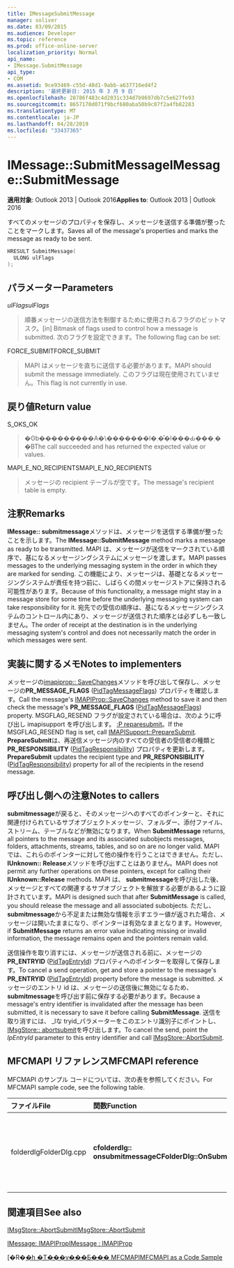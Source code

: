 ```yaml
---
title: IMessageSubmitMessage
manager: soliver
ms.date: 03/09/2015
ms.audience: Developer
ms.topic: reference
ms.prod: office-online-server
localization_priority: Normal
api_name:
- IMessage.SubmitMessage
api_type:
- COM
ms.assetid: 9ce93469-c55d-48d1-9abb-a637716ed4f2
description: '最終更新日: 2015 年 3 月 9 日'
ms.openlocfilehash: 28786f483c4d2031c334d7b9697db7c5e627fe93
ms.sourcegitcommit: 8657170d071f9bcf680aba50b9c07f2a4fb82283
ms.translationtype: MT
ms.contentlocale: ja-JP
ms.lasthandoff: 04/28/2019
ms.locfileid: "33437365"
---
```

# <a name="imessagesubmitmessage"></a><span data-ttu-id="0a44d-103">IMessage::SubmitMessage</span><span class="sxs-lookup"><span data-stu-id="0a44d-103">IMessage::SubmitMessage</span></span>

  
  
<span data-ttu-id="0a44d-104">**適用対象**: Outlook 2013 | Outlook 2016</span><span class="sxs-lookup"><span data-stu-id="0a44d-104">**Applies to**: Outlook 2013 | Outlook 2016</span></span> 
  
<span data-ttu-id="0a44d-105">すべてのメッセージのプロパティを保存し、メッセージを送信する準備が整ったことをマークします。</span><span class="sxs-lookup"><span data-stu-id="0a44d-105">Saves all of the message's properties and marks the message as ready to be sent.</span></span>
  
```cpp
HRESULT SubmitMessage(
  ULONG ulFlags
);
```

## <a name="parameters"></a><span data-ttu-id="0a44d-106">パラメーター</span><span class="sxs-lookup"><span data-stu-id="0a44d-106">Parameters</span></span>

 <span data-ttu-id="0a44d-107">_ulFlags_</span><span class="sxs-lookup"><span data-stu-id="0a44d-107">_ulFlags_</span></span>
  
> <span data-ttu-id="0a44d-108">順番メッセージの送信方法を制御するために使用されるフラグのビットマスク。</span><span class="sxs-lookup"><span data-stu-id="0a44d-108">[in] Bitmask of flags used to control how a message is submitted.</span></span> <span data-ttu-id="0a44d-109">次のフラグを設定できます。</span><span class="sxs-lookup"><span data-stu-id="0a44d-109">The following flag can be set:</span></span>
    
<span data-ttu-id="0a44d-110">FORCE_SUBMIT</span><span class="sxs-lookup"><span data-stu-id="0a44d-110">FORCE_SUBMIT</span></span> 
  
> <span data-ttu-id="0a44d-111">MAPI はメッセージを直ちに送信する必要があります。</span><span class="sxs-lookup"><span data-stu-id="0a44d-111">MAPI should submit the message immediately.</span></span> <span data-ttu-id="0a44d-112">このフラグは現在使用されていません。</span><span class="sxs-lookup"><span data-stu-id="0a44d-112">This flag is not currently in use.</span></span>
    
## <a name="return-value"></a><span data-ttu-id="0a44d-113">戻り値</span><span class="sxs-lookup"><span data-stu-id="0a44d-113">Return value</span></span>

<span data-ttu-id="0a44d-114">S_OK</span><span class="sxs-lookup"><span data-stu-id="0a44d-114">S_OK</span></span> 
  
> <span data-ttu-id="0a44d-115">�ʘb���������A�\�������l�܂��͒l���Ԃ���܂��B</span><span class="sxs-lookup"><span data-stu-id="0a44d-115">The call succeeded and has returned the expected value or values.</span></span>
    
<span data-ttu-id="0a44d-116">MAPI_E_NO_RECIPIENTS</span><span class="sxs-lookup"><span data-stu-id="0a44d-116">MAPI_E_NO_RECIPIENTS</span></span> 
  
> <span data-ttu-id="0a44d-117">メッセージの recipient テーブルが空です。</span><span class="sxs-lookup"><span data-stu-id="0a44d-117">The message's recipient table is empty.</span></span>
    
## <a name="remarks"></a><span data-ttu-id="0a44d-118">注釈</span><span class="sxs-lookup"><span data-stu-id="0a44d-118">Remarks</span></span>

<span data-ttu-id="0a44d-119">**IMessage:: submitmessage**メソッドは、メッセージを送信する準備が整ったことを示します。</span><span class="sxs-lookup"><span data-stu-id="0a44d-119">The **IMessage::SubmitMessage** method marks a message as ready to be transmitted.</span></span> <span data-ttu-id="0a44d-120">MAPI は、メッセージが送信をマークされている順序で、基になるメッセージングシステムにメッセージを渡します。</span><span class="sxs-lookup"><span data-stu-id="0a44d-120">MAPI passes messages to the underlying messaging system in the order in which they are marked for sending.</span></span> <span data-ttu-id="0a44d-121">この機能により、メッセージは、基礎となるメッセージングシステムが責任を持つ前に、しばらくの間メッセージストアに保持される可能性があります。</span><span class="sxs-lookup"><span data-stu-id="0a44d-121">Because of this functionality, a message might stay in a message store for some time before the underlying messaging system can take responsibility for it.</span></span> <span data-ttu-id="0a44d-122">宛先での受信の順序は、基になるメッセージングシステムのコントロール内にあり、メッセージが送信された順序とは必ずしも一致しません。</span><span class="sxs-lookup"><span data-stu-id="0a44d-122">The order of receipt at the destination is in the underlying messaging system's control and does not necessarily match the order in which messages were sent.</span></span> 
  
## <a name="notes-to-implementers"></a><span data-ttu-id="0a44d-123">実装に関するメモ</span><span class="sxs-lookup"><span data-stu-id="0a44d-123">Notes to implementers</span></span>

<span data-ttu-id="0a44d-124">メッセージの[imapiprop:: SaveChanges](imapiprop-savechanges.md)メソッドを呼び出して保存し、メッセージの**PR_MESSAGE_FLAGS** ([PidTagMessageFlags](pidtagmessageflags-canonical-property.md)) プロパティを確認します。</span><span class="sxs-lookup"><span data-stu-id="0a44d-124">Call the message's [IMAPIProp::SaveChanges](imapiprop-savechanges.md) method to save it and then check the message's **PR_MESSAGE_FLAGS** ([PidTagMessageFlags](pidtagmessageflags-canonical-property.md)) property.</span></span> <span data-ttu-id="0a44d-125">MSGFLAG_RESEND フラグが設定されている場合は、次のように呼び出し imapisupport を呼び出します。 [:P reparesubmit](imapisupport-preparesubmit.md)。</span><span class="sxs-lookup"><span data-stu-id="0a44d-125">If the MSGFLAG_RESEND flag is set, call [IMAPISupport::PrepareSubmit](imapisupport-preparesubmit.md).</span></span> <span data-ttu-id="0a44d-126">**PrepareSubmit**は、再送信メッセージ内のすべての受信者の受信者の種類と**PR_RESPONSIBILITY** ([PidTagResponsibility](pidtagresponsibility-canonical-property.md)) プロパティを更新します。</span><span class="sxs-lookup"><span data-stu-id="0a44d-126">**PrepareSubmit** updates the recipient type and **PR_RESPONSIBILITY** ([PidTagResponsibility](pidtagresponsibility-canonical-property.md)) property for all of the recipients in the resend message.</span></span>
  
## <a name="notes-to-callers"></a><span data-ttu-id="0a44d-127">呼び出し側への注意</span><span class="sxs-lookup"><span data-stu-id="0a44d-127">Notes to callers</span></span>

<span data-ttu-id="0a44d-128">**submitmessage**が戻ると、そのメッセージへのすべてのポインターと、それに関連付けられているサブオブジェクトメッセージ、フォルダー、添付ファイル、ストリーム、テーブルなどが無効になります。</span><span class="sxs-lookup"><span data-stu-id="0a44d-128">When **SubmitMessage** returns, all pointers to the message and its associated subobjects messages, folders, attachments, streams, tables, and so on are no longer valid.</span></span> <span data-ttu-id="0a44d-129">MAPI では、これらのポインターに対して他の操作を行うことはできません。ただし、 **IUnknown:: Release**メソッドを呼び出すことはありません。</span><span class="sxs-lookup"><span data-stu-id="0a44d-129">MAPI does not permit any further operations on these pointers, except for calling their **IUnknown::Release** methods.</span></span> <span data-ttu-id="0a44d-130">MAPI は、 **submitmessage**を呼び出した後、メッセージとすべての関連するサブオブジェクトを解放する必要があるように設計されています。</span><span class="sxs-lookup"><span data-stu-id="0a44d-130">MAPI is designed such that after **SubmitMessage** is called, you should release the message and all associated subobjects.</span></span> <span data-ttu-id="0a44d-131">ただし、 **submitmessage**から不足または無効な情報を示すエラー値が返された場合、メッセージは開いたままになり、ポインターは有効なままとなります。</span><span class="sxs-lookup"><span data-stu-id="0a44d-131">However, if **SubmitMessage** returns an error value indicating missing or invalid information, the message remains open and the pointers remain valid.</span></span> 
  
<span data-ttu-id="0a44d-132">送信操作を取り消すには、メッセージが送信される前に、メッセージの**PR_ENTRYID** ([PidTagEntryId](pidtagentryid-canonical-property.md)) プロパティへのポインターを取得して保存します。</span><span class="sxs-lookup"><span data-stu-id="0a44d-132">To cancel a send operation, get and store a pointer to the message's **PR_ENTRYID** ([PidTagEntryId](pidtagentryid-canonical-property.md)) property before the message is submitted.</span></span> <span data-ttu-id="0a44d-133">メッセージのエントリ id は、メッセージの送信後に無効になるため、 **submitmessage**を呼び出す前に保存する必要があります。</span><span class="sxs-lookup"><span data-stu-id="0a44d-133">Because a message's entry identifier is invalidated after the message has been submitted, it is necessary to save it before calling **SubmitMessage**.</span></span> <span data-ttu-id="0a44d-134">送信を取り消すには、 _lな tryid_パラメーターをこのエントリ識別子にポイントし、 [IMsgStore:: abortsubmit](imsgstore-abortsubmit.md)を呼び出します。</span><span class="sxs-lookup"><span data-stu-id="0a44d-134">To cancel the send, point the  _lpEntryId_ parameter to this entry identifier and call [IMsgStore::AbortSubmit](imsgstore-abortsubmit.md).</span></span>
  
## <a name="mfcmapi-reference"></a><span data-ttu-id="0a44d-135">MFCMAPI リファレンス</span><span class="sxs-lookup"><span data-stu-id="0a44d-135">MFCMAPI reference</span></span>

<span data-ttu-id="0a44d-136">MFCMAPI のサンプル コードについては、次の表を参照してください。</span><span class="sxs-lookup"><span data-stu-id="0a44d-136">For MFCMAPI sample code, see the following table.</span></span>
  
|<span data-ttu-id="0a44d-137">**ファイル**</span><span class="sxs-lookup"><span data-stu-id="0a44d-137">**File**</span></span>|<span data-ttu-id="0a44d-138">**関数**</span><span class="sxs-lookup"><span data-stu-id="0a44d-138">**Function**</span></span>|<span data-ttu-id="0a44d-139">**コメント**</span><span class="sxs-lookup"><span data-stu-id="0a44d-139">**Comment**</span></span>|
|:-----|:-----|:-----|
|<span data-ttu-id="0a44d-140">folderdlg</span><span class="sxs-lookup"><span data-stu-id="0a44d-140">FolderDlg.cpp</span></span>  <br/> |<span data-ttu-id="0a44d-141">**cfolderdlg:: onsubmitmessage**</span><span class="sxs-lookup"><span data-stu-id="0a44d-141">**CFolderDlg::OnSubmitMessage**</span></span> <br/> |<span data-ttu-id="0a44d-142">mfcmapi は、 **IMessage:: submitmessage**メソッドを使用して、選択されたメッセージを送信します。</span><span class="sxs-lookup"><span data-stu-id="0a44d-142">MFCMAPI uses the **IMessage::SubmitMessage** method to submit the selected message.</span></span>  <br/> |
   
## <a name="see-also"></a><span data-ttu-id="0a44d-143">関連項目</span><span class="sxs-lookup"><span data-stu-id="0a44d-143">See also</span></span>



[<span data-ttu-id="0a44d-144">IMsgStore::AbortSubmit</span><span class="sxs-lookup"><span data-stu-id="0a44d-144">IMsgStore::AbortSubmit</span></span>](imsgstore-abortsubmit.md)
  
[<span data-ttu-id="0a44d-145">IMessage: IMAPIProp</span><span class="sxs-lookup"><span data-stu-id="0a44d-145">IMessage : IMAPIProp</span></span>](imessageimapiprop.md)


<span data-ttu-id="0a44d-146">[�R�[�h �T���v���Ƃ��� MFCMAPI](mfcmapi-as-a-code-sample.md)</span><span class="sxs-lookup"><span data-stu-id="0a44d-146">[MFCMAPI as a Code Sample](mfcmapi-as-a-code-sample.md)</span></span>

